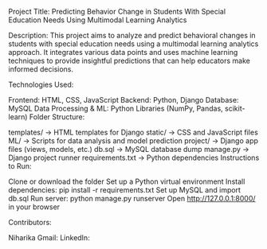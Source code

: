 Project Title: Predicting Behavior Change in Students With Special Education Needs Using Multimodal Learning Analytics

Description: This project aims to analyze and predict behavioral changes in students with special education needs using a multimodal learning analytics approach. It integrates various data points and uses machine learning techniques to provide insightful predictions that can help educators make informed decisions.

Technologies Used:

Frontend: HTML, CSS, JavaScript
Backend: Python, Django
Database: MySQL
Data Processing & ML: Python Libraries (NumPy, Pandas, scikit-learn)
Folder Structure:

templates/ → HTML templates for Django
static/ → CSS and JavaScript files
ML/ → Scripts for data analysis and model prediction
project/ → Django app files (views, models, etc.)
db.sql → MySQL database dump
manage.py → Django project runner
requirements.txt → Python dependencies
Instructions to Run:

Clone or download the folder
Set up a Python virtual environment
Install dependencies: pip install -r requirements.txt
Set up MySQL and import db.sql
Run server: python manage.py runserver
Open http://127.0.0.1:8000/ in your browser

Contributors:

Niharika
Gmail: LinkedIn:



 


